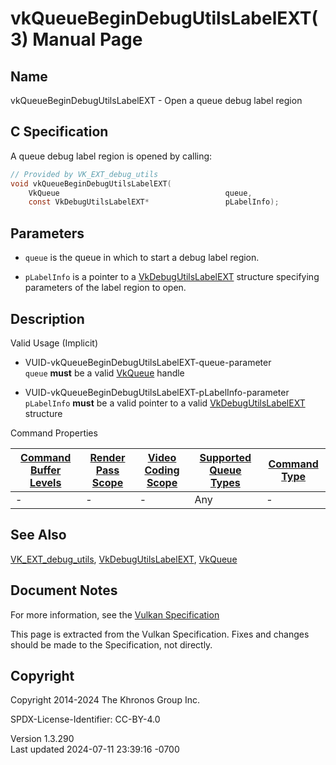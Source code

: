 # vkQueueBeginDebugUtilsLabelEXT(3) Manual Page

## Name

vkQueueBeginDebugUtilsLabelEXT - Open a queue debug label region



## <a href="#_c_specification" class="anchor"></a>C Specification

A queue debug label region is opened by calling:

``` c
// Provided by VK_EXT_debug_utils
void vkQueueBeginDebugUtilsLabelEXT(
    VkQueue                                     queue,
    const VkDebugUtilsLabelEXT*                 pLabelInfo);
```

## <a href="#_parameters" class="anchor"></a>Parameters

- `queue` is the queue in which to start a debug label region.

- `pLabelInfo` is a pointer to a
  [VkDebugUtilsLabelEXT](https://registry.khronos.org/vulkan/specs/1.3-extensions/man/html/VkDebugUtilsLabelEXT.html) structure specifying
  parameters of the label region to open.

## <a href="#_description" class="anchor"></a>Description

Valid Usage (Implicit)

- <a href="#VUID-vkQueueBeginDebugUtilsLabelEXT-queue-parameter"
  id="VUID-vkQueueBeginDebugUtilsLabelEXT-queue-parameter"></a>
  VUID-vkQueueBeginDebugUtilsLabelEXT-queue-parameter  
  `queue` **must** be a valid [VkQueue](https://registry.khronos.org/vulkan/specs/1.3-extensions/man/html/VkQueue.html) handle

- <a href="#VUID-vkQueueBeginDebugUtilsLabelEXT-pLabelInfo-parameter"
  id="VUID-vkQueueBeginDebugUtilsLabelEXT-pLabelInfo-parameter"></a>
  VUID-vkQueueBeginDebugUtilsLabelEXT-pLabelInfo-parameter  
  `pLabelInfo` **must** be a valid pointer to a valid
  [VkDebugUtilsLabelEXT](https://registry.khronos.org/vulkan/specs/1.3-extensions/man/html/VkDebugUtilsLabelEXT.html) structure

Command Properties

| [Command Buffer Levels](#VkCommandBufferLevel) | [Render Pass Scope](#vkCmdBeginRenderPass) | [Video Coding Scope](#vkCmdBeginVideoCodingKHR) | [Supported Queue Types](#VkQueueFlagBits) | [Command Type](#fundamentals-queueoperation-command-types) |
|----|----|----|----|----|
| \- | \- | \- | Any | \- |

## <a href="#_see_also" class="anchor"></a>See Also

[VK_EXT_debug_utils](https://registry.khronos.org/vulkan/specs/1.3-extensions/man/html/VK_EXT_debug_utils.html),
[VkDebugUtilsLabelEXT](https://registry.khronos.org/vulkan/specs/1.3-extensions/man/html/VkDebugUtilsLabelEXT.html),
[VkQueue](https://registry.khronos.org/vulkan/specs/1.3-extensions/man/html/VkQueue.html)

## <a href="#_document_notes" class="anchor"></a>Document Notes

For more information, see the <a
href="https://registry.khronos.org/vulkan/specs/1.3-extensions/html/vkspec.html#vkQueueBeginDebugUtilsLabelEXT"
target="_blank" rel="noopener">Vulkan Specification</a>

This page is extracted from the Vulkan Specification. Fixes and changes
should be made to the Specification, not directly.

## <a href="#_copyright" class="anchor"></a>Copyright

Copyright 2014-2024 The Khronos Group Inc.

SPDX-License-Identifier: CC-BY-4.0

Version 1.3.290  
Last updated 2024-07-11 23:39:16 -0700
